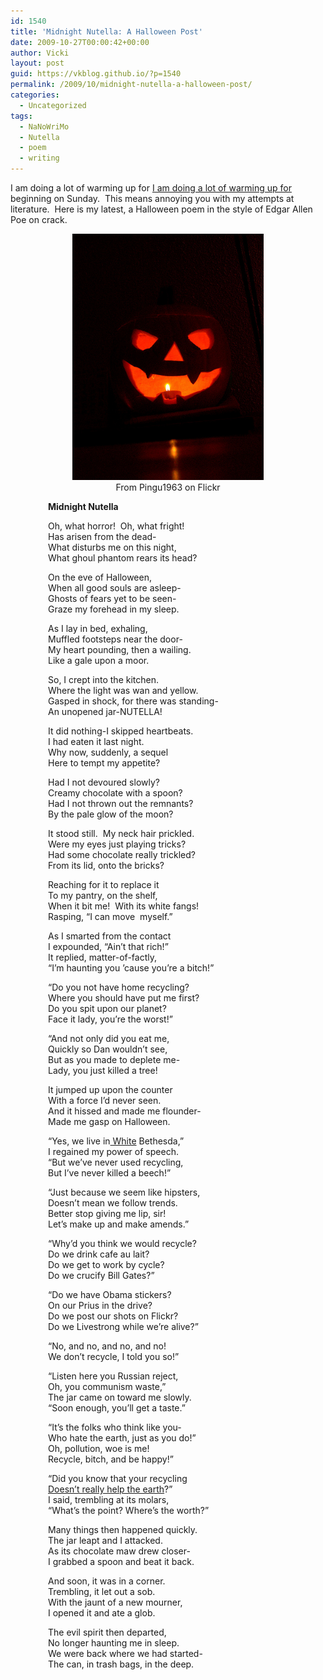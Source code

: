 ```yaml
---
id: 1540
title: 'Midnight Nutella: A Halloween Post'
date: 2009-10-27T00:00:42+00:00
author: Vicki
layout: post
guid: https://vkblog.github.io/?p=1540
permalink: /2009/10/midnight-nutella-a-halloween-post/
categories:
  - Uncategorized
tags:
  - NaNoWriMo
  - Nutella
  - poem
  - writing
---
```

I am doing a lot of warming up for [I am doing a lot of warming up for](https://vkblog.github.io/2009/10/11/my-unborn-novel-is-annoying-me-nanowrimo/) beginning on Sunday.  This means annoying you with my attempts at literature.  Here is my latest, a Halloween poem in the style of Edgar Allen Poe on crack.

<p style="text-align: center;">
  <a href="https://raw.githubusercontent.com/vkblog/vkblog.github.io/master/public/img/2009/10/2964613526_e66f0b85a6.jpg"><img class="aligncenter size-full wp-image-1545" title="2964613526_e66f0b85a6" src="https://raw.githubusercontent.com/vkblog/vkblog.github.io/master/public/img/2009/10/2964613526_e66f0b85a6.jpg" alt="2964613526_e66f0b85a6" width="306" height="394" /></a><br /> From Pingu1963 on Flickr
</p>

<p style="padding-left: 60px;">
  <strong>Midnight Nutella</strong>
</p>

<p style="padding-left: 60px;">
  Oh, what horror!  Oh, what fright!<br /> Has arisen from the dead-<br /> What disturbs me on this night,<br /> What ghoul phantom rears its head?
</p>

<p style="padding-left: 60px;">
  On the eve of Halloween,<br /> When all good souls are asleep-<br /> Ghosts of fears yet to be seen-<br /> Graze my forehead in my sleep.
</p>

<p style="padding-left: 60px;">
  As I lay in bed, exhaling,<br /> Muffled footsteps near the door-<br /> My heart pounding, then a wailing.<br /> Like a gale upon a moor.
</p>

<p style="padding-left: 60px;">
  So, I crept into the kitchen.<br /> Where the light was wan and yellow.<br /> Gasped in shock, for there was standing-<br /> An unopened jar-NUTELLA!
</p>

<p style="padding-left: 60px;">
  It did nothing-I skipped heartbeats.<br /> I had eaten it last night.<br /> Why now, suddenly, a sequel<br /> Here to tempt my appetite?
</p>

<p style="padding-left: 60px;">
  Had I not devoured slowly?<br /> Creamy chocolate with a spoon?<br /> Had I not thrown out the remnants?<br /> By the pale glow of the moon?
</p>

<p style="padding-left: 60px;">
  It stood still.  My neck hair prickled.<br /> Were my eyes just playing tricks?<br /> Had some chocolate really trickled?<br /> From its lid, onto the bricks?
</p>

<p style="padding-left: 60px;">
  Reaching for it to replace it<br /> To my pantry, on the shelf,<br /> When it bit me!  With its white fangs!<br /> Rasping, &#8220;I can move  myself.&#8221;
</p>

<p style="padding-left: 60px;">
  As I smarted from the contact<br /> I expounded, &#8220;Ain&#8217;t that rich!&#8221;<br /> It replied, matter-of-factly,<br /> &#8220;I&#8217;m haunting you &#8217;cause you&#8217;re a bitch!&#8221;
</p>

<p style="padding-left: 60px;">
  &#8220;Do you not have home recycling?<br /> Where you should have put me first?<br /> Do you spit upon our planet?<br /> Face it lady, you&#8217;re the worst!&#8221;
</p>

<p style="padding-left: 60px;">
  &#8220;And not only did you eat me,<br /> Quickly so Dan wouldn&#8217;t see,<br /> But as you made to deplete me-<br /> Lady, you just killed a tree!
</p>

<p style="padding-left: 60px;">
  It jumped up upon the counter<br /> With a force I&#8217;d never seen.<br /> And it hissed and made me flounder-<br /> Made me gasp on Halloween.
</p>

<p style="padding-left: 60px;">
  &#8220;Yes, we live in<a href="http://money.cnn.com/galleries/2008/fsb/0803/gallery.best_places_to_launch.fsb/5.html"></a><a href="http://stuffwhitepeoplelike.com/"> White</a> Bethesda,&#8221;<br /> I regained my power of speech.<br /> &#8220;But we&#8217;ve never used recycling,<br /> But I&#8217;ve never killed a beech!&#8221;
</p>

<p style="padding-left: 60px;">
  &#8220;Just because we seem like hipsters,<br /> Doesn&#8217;t mean we follow trends.<br /> Better stop giving me lip, sir!<br /> Let&#8217;s make up and make amends.&#8221;
</p>

<p style="padding-left: 60px;">
  &#8220;Why&#8217;d you think we would recycle?<br /> Do we drink cafe au lait?<br /> Do we get to work by cycle?<br /> Do we crucify Bill Gates?&#8221;
</p>

<p style="padding-left: 60px;">
  &#8220;Do we have Obama stickers?<br /> On our Prius in the drive?<br /> Do we post our shots on Flickr?<br /> Do we Livestrong while we&#8217;re alive?&#8221;
</p>

<p style="padding-left: 60px;">
  &#8220;No, and no, and no, and no!<br /> We don&#8217;t recycle, I told you so!&#8221;
</p>

<p style="padding-left: 60px;">
  &#8220;Listen here you Russian reject,<br /> Oh, you communism waste,&#8221;<br /> The jar came on toward me slowly.<br /> &#8220;Soon enough, you&#8217;ll get a taste.&#8221;
</p>

<p style="padding-left: 60px;">
  &#8220;It&#8217;s the folks who think like you-<br /> Who hate the earth, just as you do!&#8221;<br /> Oh, pollution, woe is me!<br /> Recycle, bitch, and be happy!&#8221;
</p>

<p style="padding-left: 60px;">
  &#8220;Did you know that your recycling<br /> <a href="http://en.wikipedia.org/wiki/Recycling#Criticism">Doesn&#8217;t really help the earth</a>?&#8221;<br /> I said, trembling at its molars,<br /> &#8220;What&#8217;s the point? Where&#8217;s the worth?&#8221;
</p>

<p style="padding-left: 60px;">
  Many things then happened quickly.<br /> The jar leapt and I attacked.<br /> As its chocolate maw drew closer-<br /> I grabbed a spoon and beat it back.
</p>

<p style="padding-left: 60px;">
  And soon, it was in a corner.<br /> Trembling, it let out a sob.<br /> With the jaunt of a new mourner,<br /> I opened it and ate a glob.
</p>

<p style="padding-left: 60px;">
  The evil spirit then departed,<br /> No longer haunting me in sleep.<br /> We were back where we had started-<br /> The can, in trash bags, in the deep.
</p>